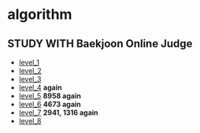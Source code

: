 # algorithm

STUDY WITH Baekjoon Online Judge
----

- [level_1](./level_1)
- [level_2](./level_2)
- [level_3](./level_3)
- [level_4](./level_4)  **again**
- [level_5](./level_5)  **8958 again**
- [level_6](./level_6)  **4673 again**
- [level_7](./level_7)  **2941, 1316 again**
- [level_8](./level_8)
